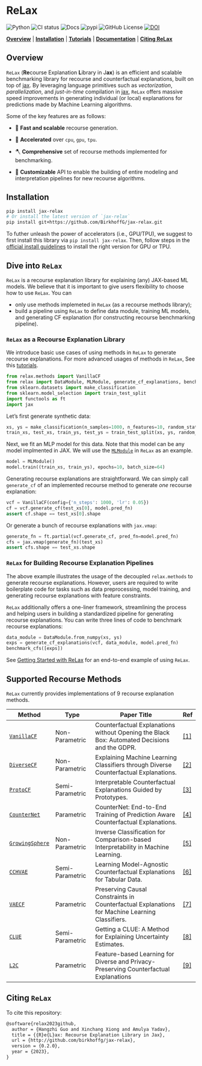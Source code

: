 # ReLax


<!-- WARNING: THIS FILE WAS AUTOGENERATED! DO NOT EDIT! -->

![Python](https://img.shields.io/pypi/pyversions/jax-relax.svg) ![CI
status](https://github.com/BirkhoffG/jax-relax/actions/workflows/test.yaml/badge.svg)
![Docs](https://github.com/BirkhoffG/jax-relax/actions/workflows/deploy.yaml/badge.svg)
![pypi](https://img.shields.io/pypi/v/jax-relax.svg) ![GitHub
License](https://img.shields.io/github/license/BirkhoffG/jax-relax.svg)
[![DOI](https://joss.theoj.org/papers/10.21105/joss.06567/status.svg)](https://doi.org/10.21105/joss.06567)

[**Overview**](#overview) \| [**Installation**](#installation) \|
[**Tutorials**](https://birkhoffg.github.io/jax-relax/tutorials/getting_started.html)
\| [**Documentation**](https://birkhoffg.github.io/jax-relax/) \|
[**Citing ReLax**](#citing-relax)

## Overview

`ReLax` (**Re**course Explanation **L**ibrary in J**ax**) is an
efficient and scalable benchmarking library for recourse and
counterfactual explanations, built on top of
[jax](https://jax.readthedocs.io/en/latest/). By leveraging language
primitives such as *vectorization*, *parallelization*, and
*just-in-time* compilation in
[jax](https://jax.readthedocs.io/en/latest/), `ReLax` offers massive
speed improvements in generating individual (or local) explanations for
predictions made by Machine Learning algorithms.

Some of the key features are as follows:

- 🏃 **Fast and scalable** recourse generation.

- 🚀 **Accelerated** over `cpu`, `gpu`, `tpu`.

- 🪓 **Comprehensive** set of recourse methods implemented for
  benchmarking.

- 👐 **Customizable** API to enable the building of entire modeling and
  interpretation pipelines for new recourse algorithms.

## Installation

``` bash
pip install jax-relax
# Or install the latest version of `jax-relax`
pip install git+https://github.com/BirkhoffG/jax-relax.git 
```

To futher unleash the power of accelerators (i.e., GPU/TPU), we suggest
to first install this library via `pip install jax-relax`. Then, follow
steps in the [official install
guidelines](https://github.com/google/jax#installation) to install the
right version for GPU or TPU.

## Dive into `ReLax`

`ReLax` is a recourse explanation library for explaining (any) JAX-based
ML models. We believe that it is important to give users flexibility to
choose how to use `ReLax`. You can

- only use methods implemeted in `ReLax` (as a recourse methods
  library);
- build a pipeline using `ReLax` to define data module, training ML
  models, and generating CF explanation (for constructing recourse
  benchmarking pipeline).

### `ReLax` as a Recourse Explanation Library

We introduce basic use cases of using methods in `ReLax` to generate
recourse explanations. For more advanced usages of methods in `ReLax`,
See this [tutorials](tutorials/methods.ipynb).

``` python
from relax.methods import VanillaCF
from relax import DataModule, MLModule, generate_cf_explanations, benchmark_cfs
from sklearn.datasets import make_classification
from sklearn.model_selection import train_test_split
import functools as ft
import jax
```

Let’s first generate synthetic data:

``` python
xs, ys = make_classification(n_samples=1000, n_features=10, random_state=42)
train_xs, test_xs, train_ys, test_ys = train_test_split(xs, ys, random_state=42)
```

Next, we fit an MLP model for this data. Note that this model can be any
model implmented in JAX. We will use the
[`MLModule`](https://birkhoffg.github.io/jax-relax/ml_model.html#mlmodule)
in `ReLax` as an example.

``` python
model = MLModule()
model.train((train_xs, train_ys), epochs=10, batch_size=64)
```

Generating recourse explanations are straightforward. We can simply call
`generate_cf` of an implemented recourse method to generate *one*
recourse explanation:

``` python
vcf = VanillaCF(config={'n_steps': 1000, 'lr': 0.05})
cf = vcf.generate_cf(test_xs[0], model.pred_fn)
assert cf.shape == test_xs[0].shape
```

Or generate a bunch of recourse explanations with `jax.vmap`:

``` python
generate_fn = ft.partial(vcf.generate_cf, pred_fn=model.pred_fn)
cfs = jax.vmap(generate_fn)(test_xs)
assert cfs.shape == test_xs.shape
```

### `ReLax` for Building Recourse Explanation Pipelines

The above example illustrates the usage of the decoupled `relax.methods`
to generate recourse explanations. However, users are required to write
boilerplate code for tasks such as data preprocessing, model training,
and generating recourse explanations with feature constraints.

`ReLax` additionally offers a one-liner framework, streamlining the
process and helping users in building a standardized pipeline for
generating recourse explanations. You can write three lines of code to
benchmark recourse explanations:

``` python
data_module = DataModule.from_numpy(xs, ys)
exps = generate_cf_explanations(vcf, data_module, model.pred_fn)
benchmark_cfs([exps])
```

See [Getting Started with
ReLax](https://birkhoffg.github.io/jax-relax/tutorials/getting_started.html)
for an end-to-end example of using `ReLax`.

## Supported Recourse Methods

`ReLax` currently provides implementations of 9 recourse explanation
methods.

| Method                                                                                     | Type            | Paper Title                                                                                    | Ref                                       |
|--------------------------------------------------------------------------------------------|-----------------|------------------------------------------------------------------------------------------------|-------------------------------------------|
| [`VanillaCF`](https://birkhoffg.github.io/jax-relax/methods/vanilla.html#vanillacf)        | Non-Parametric  | Counterfactual Explanations without Opening the Black Box: Automated Decisions and the GDPR.   | [\[1\]](https://arxiv.org/abs/1711.00399) |
| [`DiverseCF`](https://birkhoffg.github.io/jax-relax/methods/dice.html#diversecf)           | Non-Parametric  | Explaining Machine Learning Classifiers through Diverse Counterfactual Explanations.           | [\[2\]](https://arxiv.org/abs/1905.07697) |
| [`ProtoCF`](https://birkhoffg.github.io/jax-relax/methods/proto.html#protocf)              | Semi-Parametric | Interpretable Counterfactual Explanations Guided by Prototypes.                                | [\[3\]](https://arxiv.org/abs/1907.02584) |
| [`CounterNet`](https://birkhoffg.github.io/jax-relax/methods/counternet.html#counternet)   | Parametric      | CounterNet: End-to-End Training of Prediction Aware Counterfactual Explanations.               | [\[4\]](https://arxiv.org/abs/2109.07557) |
| [`GrowingSphere`](https://birkhoffg.github.io/jax-relax/methods/sphere.html#growingsphere) | Non-Parametric  | Inverse Classification for Comparison-based Interpretability in Machine Learning.              | [\[5\]](https://arxiv.org/abs/1712.08443) |
| [`CCHVAE`](https://birkhoffg.github.io/jax-relax/methods/cchvae.html#cchvae)               | Semi-Parametric | Learning Model-Agnostic Counterfactual Explanations for Tabular Data.                          | [\[6\]](https://arxiv.org/abs/1910.09398) |
| [`VAECF`](https://birkhoffg.github.io/jax-relax/methods/vaecf.html#vaecf)                  | Parametric      | Preserving Causal Constraints in Counterfactual Explanations for Machine Learning Classifiers. | [\[7\]](https://arxiv.org/abs/1912.03277) |
| [`CLUE`](https://birkhoffg.github.io/jax-relax/methods/clue.html#clue)                     | Semi-Parametric | Getting a CLUE: A Method for Explaining Uncertainty Estimates.                                 | [\[8\]](https://arxiv.org/abs/2006.06848) |
| [`L2C`](https://birkhoffg.github.io/jax-relax/methods/l2c.html#l2c)                        | Parametric      | Feature-based Learning for Diverse and Privacy-Preserving Counterfactual Explanations          | [\[9\]](https://arxiv.org/abs/2209.13446) |

## Citing `ReLax`

To cite this repository:

``` latex
@software{relax2023github,
  author = {Hangzhi Guo and Xinchang Xiong and Amulya Yadav},
  title = {{R}e{L}ax: Recourse Explanation Library in Jax},
  url = {http://github.com/birkhoffg/jax-relax},
  version = {0.2.0},
  year = {2023},
}
```
